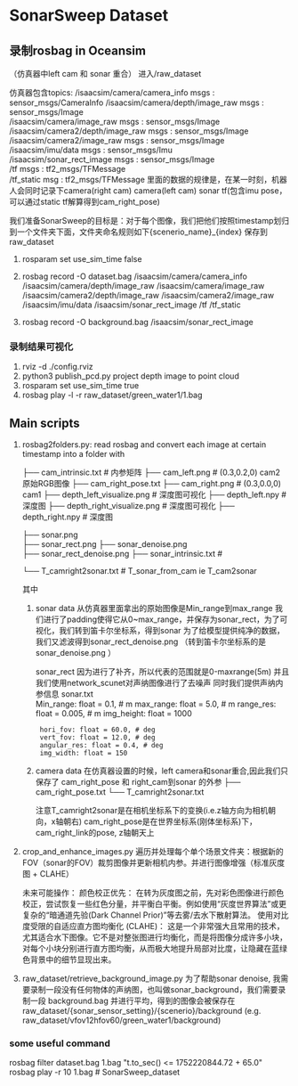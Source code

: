 # SonarSweep Dataset


## 录制rosbag in Oceansim
（仿真器中left cam 和 sonar 重合）
进入/raw_dataset

仿真器包含topics:
    /isaacsim/camera/camera_info          msgs    : sensor_msgs/CameraInfo
    /isaacsim/camera/depth/image_raw      msgs    : sensor_msgs/Image     
    /isaacsim/camera/image_raw            msgs    : sensor_msgs/Image     
    /isaacsim/camera2/depth/image_raw     msgs    : sensor_msgs/Image     
    /isaacsim/camera2/image_raw           msgs    : sensor_msgs/Image     
    /isaacsim/imu/data                   msgs    : sensor_msgs/Imu       
    /isaacsim/sonar_rect_image            msgs    : sensor_msgs/Image     
    /tf                                  msgs    : tf2_msgs/TFMessage    
    /tf_static                             msg     : tf2_msgs/TFMessage
里面的数据的规律是，在某一时刻，机器人会同时记录下camera(right cam) camera(left cam) sonar tf(包含imu pose，可以通过static tf解算得到cam_right_pose)

我们准备SonarSweep的目标是：对于每个图像，我们把他们按照timestamp划归到一个文件夹下面，文件夹命名规则如下{scenerio_name}_{index} 保存到raw_dataset

1. rosparam set use_sim_time false
2. rosbag record -O dataset.bag /isaacsim/camera/camera_info /isaacsim/camera/depth/image_raw /isaacsim/camera/image_raw /isaacsim/camera2/depth/image_raw /isaacsim/camera2/image_raw /isaacsim/imu/data /isaacsim/sonar_rect_image /tf /tf_static

3. rosbag record -O background.bag /isaacsim/sonar_rect_image

### 录制结果可视化
1. rviz -d ./config.rviz 
2. python3 publish_pcd.py 
    project depth image to point cloud
3. rosparam set use_sim_time true
4. rosbag play -l -r raw_dataset/green_water1/1.bag 




## Main scripts
1. rosbag2folders.py:
    read rosbag and convert each image at certain timestamp into a folder with 

    ├── cam_intrinsic.txt   # 内参矩阵
    ├── cam_left.png        # (0.3,0.2,0) cam2 原始RGB图像
    ├── cam_right_pose.txt 
    ├── cam_right.png       # (0.3,0.0,0) cam1 
    ├── depth_left_visualize.png    # 深度图可视化
    ├── depth_left.npy              # 深度图
    ├── depth_right_visualize.png   # 深度图可视化
    ├── depth_right.npy             # 深度图

    ├── sonar.png   
    ├── sonar_rect.png
    ├── sonar_denoise.png   
    ├── sonar_rect_denoise.png
    ├── sonar_intrinsic.txt  # 

    └── T_camright2sonar.txt  # T_sonar_from_cam ie T_cam2sonar

    其中
    1. sonar data 
        从仿真器里面拿出的原始图像是Min_range到max_range
        我们进行了padding使得它从0~max_range，并保存为sonar_rect，为了可视化，我们转到笛卡尔坐标系，得到sonar
        为了给模型提供纯净的数据，我们又滤波得到sonar_rect_denoise.png （转到笛卡尔坐标系的是sonar_denoise.png ）
 
        sonar_rect 因为进行了补齐，所以代表的范围就是0-maxrange(5m)
        并且我们使用network_scunet对声纳图像进行了去噪声
        同时我们提供声纳内参信息 sonar.txt  
            Min_range: float = 0.1, # m
            max_range: float = 5.0, # m
            range_res: float = 0.005, # m
            img_height: float = 1000

            hori_fov: float = 60.0, # deg
            vert_fov: float = 12.0, # deg
            angular_res: float = 0.4, # deg
            img_width: float = 150

    2. camera data
        在仿真器设置的时候，left camera和sonar重合,因此我们只保存了 cam_right_pose 和 right_cam到sonar 的外参
        ├── cam_right_pose.txt 
        └── T_camright2sonar.txt 

        注意T_camright2sonar是在相机坐标系下的变换(i.e.z轴方向为相机朝向，x轴朝右)
        cam_right_pose是在世界坐标系(刚体坐标系)下，cam_right_link的pose, z轴朝天上

2. crop_and_enhance_images.py
    遍历并处理每个单个场景文件夹：根据新的FOV（sonar的FOV）裁剪图像并更新相机内参。并进行图像增强（标准灰度图 + CLAHE）

    未来可能操作：
        颜色校正优先：
            在转为灰度图之前，先对彩色图像进行颜色校正，尝试恢复一些红色分量，并平衡白平衡。例如使用“灰度世界算法”或更复杂的“暗通道先验(Dark Channel Prior)”等去雾/去水下散射算法。
        使用对比度受限的自适应直方图均衡化 (CLAHE)：
            这是一个非常强大且常用的技术，尤其适合水下图像。它不是对整张图进行均衡化，而是将图像分成许多小块，对每个小块分别进行直方图均衡，从而极大地提升局部对比度，让隐藏在蓝绿色背景中的细节显现出来。

3. raw_dataset/retrieve_background_image.py
    为了帮助sonar denoise, 我需要录制一段没有任何物体的声纳图，也叫做sonar_background，我们需要录制一段 background.bag 并进行平均，得到的图像会被保存在 raw_dataset/{sonar_sensor_setting}/{scenerio}/background  (e.g. raw_dataset/vfov12hfov60/green_water1/background)


### some useful command
rosbag filter dataset.bag 1.bag "t.to_sec() <= 1752220844.72 + 65.0"
rosbag play -r 10 1.bag # SonarSweep_dataset
